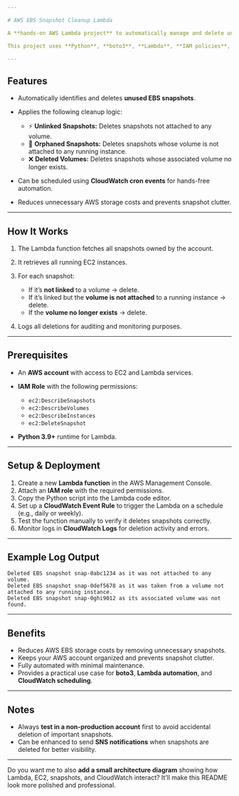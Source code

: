 ```yaml
---

# AWS EBS Snapshot Cleanup Lambda

A **hands-on AWS Lambda project** to automatically manage and delete unused **EBS snapshots**, saving storage costs and maintaining a tidy cloud environment.

This project uses **Python**, **boto3**, **Lambda**, **IAM policies**, and **CloudWatch scheduling** to automate snapshot lifecycle management.

---
```


## Features

* Automatically identifies and deletes **unused EBS snapshots**.
* Applies the following cleanup logic:

  * ⚡ **Unlinked Snapshots:** Deletes snapshots not attached to any volume.
  * 🔗 **Orphaned Snapshots:** Deletes snapshots whose volume is not attached to any running instance.
  * ❌ **Deleted Volumes:** Deletes snapshots whose associated volume no longer exists.
* Can be scheduled using **CloudWatch cron events** for hands-free automation.
* Reduces unnecessary AWS storage costs and prevents snapshot clutter.

---

## How It Works

1. The Lambda function fetches all snapshots owned by the account.
2. It retrieves all running EC2 instances.
3. For each snapshot:

   * If it’s **not linked** to a volume → delete.
   * If it’s linked but the **volume is not attached** to a running instance → delete.
   * If the **volume no longer exists** → delete.
4. Logs all deletions for auditing and monitoring purposes.

---

## Prerequisites

* An **AWS account** with access to EC2 and Lambda services.
* **IAM Role** with the following permissions:

  * `ec2:DescribeSnapshots`
  * `ec2:DescribeVolumes`
  * `ec2:DescribeInstances`
  * `ec2:DeleteSnapshot`
* **Python 3.9+** runtime for Lambda.

---

## Setup & Deployment

1. Create a new **Lambda function** in the AWS Management Console.
2. Attach an **IAM role** with the required permissions.
3. Copy the Python script into the Lambda code editor.
4. Set up a **CloudWatch Event Rule** to trigger the Lambda on a schedule (e.g., daily or weekly).
5. Test the function manually to verify it deletes snapshots correctly.
6. Monitor logs in **CloudWatch Logs** for deletion activity and errors.

---

## Example Log Output

```
Deleted EBS snapshot snap-0abc1234 as it was not attached to any volume.
Deleted EBS snapshot snap-0def5678 as it was taken from a volume not attached to any running instance.
Deleted EBS snapshot snap-0ghi9012 as its associated volume was not found.
```

---

## Benefits

* Reduces AWS EBS storage costs by removing unnecessary snapshots.
* Keeps your AWS account organized and prevents snapshot clutter.
* Fully automated with minimal maintenance.
* Provides a practical use case for **boto3**, **Lambda automation**, and **CloudWatch scheduling**.

---

## Notes

* Always **test in a non-production account** first to avoid accidental deletion of important snapshots.
* Can be enhanced to send **SNS notifications** when snapshots are deleted for better visibility.

---

Do you want me to also **add a small architecture diagram** showing how Lambda, EC2, snapshots, and CloudWatch interact? It’ll make this README look more polished and professional.
